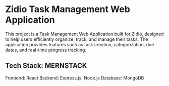 # Zidio Task Management Web Application
This project is a Task Management Web Application built for Zidio, designed to help users efficiently organize, track, and manage their tasks. The application provides features such as task creation, categorization, due dates, and real-time progress tracking.

## Tech Stack: MERNSTACK
Frontend: React
Backend: Express.js, Node.js
Database: MongoDB
